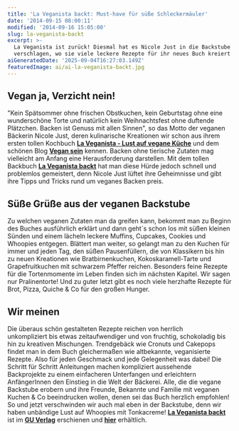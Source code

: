 ```yaml
---
title: 'La Veganista backt: Must-have für süße Schleckermäuler'
date: '2014-09-15 08:00:11'
modified: '2014-09-16 15:05:00'
slug: la-veganista-backt
excerpt: >-
  La Veganista ist zurück! Diesmal hat es Nicole Just in die Backstube
  verschlagen, wo sie viele leckere Rezepte für ihr neues Buch kreiert hat.
aiGeneratedDate: '2025-09-04T16:27:03.149Z'
featuredImage: ai/ai-la-veganista-backt.jpg
---
```


## Vegan ja, Verzicht nein!

"Kein Spätsommer ohne frischen Obstkuchen, kein Geburtstag ohne eine wunderschöne Torte und natürlich kein Weihnachtsfest ohne duftende Plätzchen. Backen ist Genuss mit allen Sinnen", so das Motto der veganen Bäckerin Nicole Just, deren kulinarische Kreationen wir schon aus ihrem ersten tollen Kochbuch [**La Veganista - Lust auf vegane Küche**](http://www.gu.de/buecher/kochbuecher/vegane-vegetarische-kueche/442109-la-veganista/) und dem schönen Blog [**Vegan sein**](http://www.vegan-sein.de/) kennen. Backen ohne tierische Zutaten mag vielleicht am Anfang eine Herausforderung darstellen. Mit dem tollen Backbuch [**La Veganista backt**](http://www.gu.de/buecher/kochbuecher/vegane-vegetarische-kueche/730691-la-veganista-backt/) hat man diese Hürde jedoch schnell und problemlos gemeistert, denn Nicole Just lüftet ihre Geheimnisse und gibt ihre Tipps und Tricks rund um veganes Backen preis.

## Süße Grüße aus der veganen Backstube

Zu welchen veganen Zutaten man da greifen kann, bekommt man zu Beginn des Buches ausführlich erklärt und dann geht´s schon los mit süßen kleinen Sünden und einem lächeln leckere Muffins, Cupcakes, Cookies und Whoopies entgegen. Blättert man weiter, so gelangt man zu den Kuchen für immer und jeden Tag, den süßen Pausenfüllern, die von Klassikern bis hin zu neuen Kreationen wie Bratbirnenkuchen, Kokoskaramell-Tarte und Grapefruitkuchen mit schwarzem Pfeffer reichen. Besonders feine Rezepte für die Tortenmomente im Leben finden sich im nächsten Kapitel. Wir sagen nur Pralinentorte! Und zu guter letzt gibt es noch viele herzhafte Rezepte für Brot, Pizza, Quiche & Co für den großen Hunger. [<!-- Image removed (no copyright): la-veganista-backt-rezepte.jpg -->](https://www.veganblatt.com/i/la-veganista-backt-rezepte.jpg)

## Wir meinen

Die überaus schön gestalteten Rezepte reichen von herrlich unkompliziert bis etwas zeitaufwendiger und von fruchtig, schokoladig bis hin zu kreativen Mischungen. Trendgebäck wie Cronuts und Cakepops findet man in dem Buch gleichermaßen wie altbekannte, veganisierte Rezepte. Also für jeden Geschmack und jede Gelegenheit was dabei! Die Schritt für Schritt Anleitungen machen kompliziert aussehende Backprojekte zu einem einfacheren Unterfangen und erleichtern AnfängerInnen den Einstieg in die Welt der Bäckerei. Alle, die die vegane Backstube erobern und ihre Freunde, Bekannte und Familie mit veganen Kuchen & Co beeindrucken wollen, denen sei das Buch herzlich empfohlen! So und jetzt verschwinden wir auch mal eben in der Backstube, denn wir haben unbändige Lust auf Whoopies mit Tonkacreme! [**La Veganista backt**](http://www.gu.de/buecher/kochbuecher/vegane-vegetarische-kueche/730691-la-veganista-backt/) ist im [**GU Verlag**](http://www.gu.de/) erschienen und [**hier**](http://www.gu.de/buecher/kochbuecher/vegane-vegetarische-kueche/730691-la-veganista-backt/) erhältlich.

